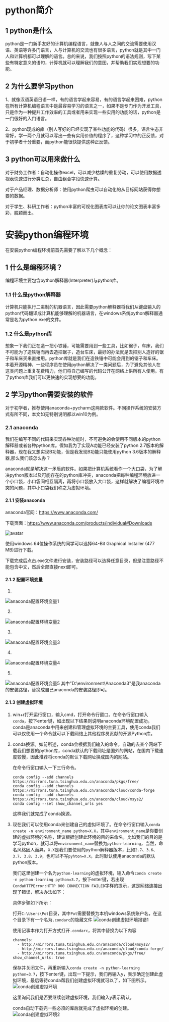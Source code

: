 # python简介
## 1 python是什么
python是一门新手友好的计算机编程语言，就像人与人之间的交流需要使用汉语、英语等许多门语言，人与计算机的交流也有很多语言，python就是其中一门人和计算机都可以理解的语言。总的来说，我们按照python的语法规则，写下某些有特定意义的语句，计算机就可以理解我们的意图，并帮助我们实现想要的功能。

## 2 为什么要学习python
1、就像汉语英语日语一样，有的语言学起来容易，有的语言学起来困难，python在所有计算机编程语言中是最容易学习的语言之一，如果不是专门作为开发工具，只是作为一种提升工作效率的工具或者用来实现一些实用的功能的话，python是一门很好的入门语言。

2、python现成的库（别人写好的已经实现了某些功能的代码）很多，语言生态非常好，学一两个月就可以写出一些有实用价值的程序了，这种学习中的正反馈，对于初学者十分重要，而python能很快提供这种正反馈。

## 3 python可以用来做什么
对于财务工作者：自动化操作excel，可以减少枯燥的重复劳动，可以使用数据透视表快速进行分类汇总，自由组合字段快速计算。

对于产品经理、数据分析师：使用python爬虫可以自动化的从目标网站获得你想要的数据。

对于学生、科研工作者：python丰富的可视化图表库可以让你的论文图表丰富多彩，脱颖而出。

# 安装python编程环境
在安装python编程环境前首先需要了解以下几个概念：

## 1 什么是编程环境？
编程环境主要包含python解释器(Interpreter)与python库。

### 1.1 什么是python解释器
计算机只能执行二进制的机器语言，因此需要python解释器将我们从键盘输入的python代码翻译成计算机能够理解的机器语言，在windows系统python解释器通常是名为python.exe的文件。

### 1.2 什么是python库
想象一下我们正在造一把小铁锤，可能需要用到一些工具，比如锯子，车床，我们不可能为了造铁锤而再去造把锯子，造台车床，最好的办法就是去把别人造好的锯子和车床买来直接用。python库就是我们在造铁锤中可能会用到的锯子和车床。本着开源精神，一些程序员在使用python解决了一类问题后，为了避免其他人在这类问题上重复花费精力，他们将自己编写的代码公开在网络上供所有人使用。有了python库我们可以更快速的实现想要的功能。

## 2 学习python需要安装的软件
对于初学者，推荐使用anaconda+pycharm这两款软件。不同操作系统的安装方式有所不同，本文如无特别说明都以win10为例。
### 2.1 anaconda
我们在编写不同的代码来实现各种功能时，不可避免的会使用不同版本的python解释器或者各种python库。假如我为了实现A功能已经安装了python 2.7版本的解释器，现在我又想实现B功能，但是我发现B功能只能使用python 3.6版本的解释器,那么我们该怎么办？

anaconda就是解决这一矛盾的软件。如果把计算机系统看作一个大口袋，为了解决python版本以及可能存在的python库冲突，anaconda把每种编程环境放进一个小口袋，小口袋间相互隔离，再将小口袋放入大口袋，这样就解决了编程环境冲突的问题，其中小口袋我们称之为虚拟环境。
#### 2.1.1 安装anaconda
anaconda官网：https://www.anaconda.com/

下载页面：https://www.anaconda.com/products/individual#Downloads

![avatar](https://github.com/mywrong/Python-Guide/blob/master/image/anaconda/anaconda%E4%B8%8B%E8%BD%BD%E9%A1%B5%E9%9D%A2.png?raw=true)


使用windows 64位操作系统的同学可以选择64-Bit Graphical Installer (477 MB)进行下载。

下载完成后点击.exe文件进行安装，安装路径可以选择任意目录，但是注意路径不能包含中文，然后全部直接next即可。

#### 2.1.2 配置环境变量

1.

![anaconda配置环境变量1](https://github.com/mywrong/Python-Guide/blob/master/image/anaconda/anaconda%E9%85%8D%E7%BD%AE%E7%8E%AF%E5%A2%83%E5%8F%98%E9%87%8F1.png?raw=true)

2.

![anaconda配置环境变量2](https://github.com/mywrong/Python-Guide/blob/master/image/anaconda/anaconda%E9%85%8D%E7%BD%AE%E7%8E%AF%E5%A2%83%E5%8F%98%E9%87%8F2.png?raw=true)

3.

![anaconda配置环境变量3](https://github.com/mywrong/Python-Guide/blob/master/image/anaconda/anaconda%E9%85%8D%E7%BD%AE%E7%8E%AF%E5%A2%83%E5%8F%98%E9%87%8F3.png?raw=true)

4.

![anaconda配置环境变量4](https://github.com/mywrong/Python-Guide/blob/master/image/anaconda/anaconda%E9%85%8D%E7%BD%AE%E7%8E%AF%E5%A2%83%E5%8F%98%E9%87%8F4.png?raw=true)

5.

![anaconda配置环境变量5](https://github.com/mywrong/Python-Guide/blob/master/image/anaconda/anaconda%E9%85%8D%E7%BD%AE%E7%8E%AF%E5%A2%83%E5%8F%98%E9%87%8F5.png?raw=true)
其中"D:\environment\Anaconda3"是我anaconda的安装路径，替换成自己anaconda的安装路径即可。

#### 2.1.3 创建虚拟环境

1. win+r打开运行窗口，输入cmd，打开命令行窗口。在命令行窗口输入`conda`，按下enter键，如出现以下结果则说明anaconda环境配置成功。conda是anaconda中用来创建和管理虚拟环境的主要工具，使用conda我们可以仅使用一个命令就可以下载网络上其他程序员贡献的开源Python库。

2. conda换源。如前所述，conda会根据我们输入的命令，自动的去某个网站下载我们想要的python库，conda默认的下载网址是国外的网站，在国内下载速度较慢，因此推荐将conda的默认下载网址换成国内的网站。

    在命令行窗口输入一下三行命令。
    ```
    conda config --add channels https://mirrors.tuna.tsinghua.edu.cn/anaconda/pkgs/free/
    conda config --add channels https://mirrors.tuna.tsinghua.edu.cn/anaconda/cloud/conda-forge
    conda config --add channels https://mirrors.tuna.tsinghua.edu.cn/anaconda/cloud/msys2/
    conda config --set show_channel_urls yes
    ```
    这样我们就完成了conda换源。

3. 现在我们可以使用conda来创建自己的虚拟环境了。在命令行窗口输入`conda create -n environment_name python=X.X`，其中`environment_name`是你要创建的虚拟环境的名称，建议根据创建此环境的目的来命名，比如我们的目的是学习python，就可以将`environment_name`替换为`python-learning`，当然，命名风格因人而异。`X.X`是我们要使用的python解释器版本，比如`2.7`、`3.6`、`3.7`、`3.8`、`3.9`，也可以不写`pyhton=X.X`，此时默认使用anaconda的默认python版本。

    我们这里创建一个名为`python-learning`的虚拟环境，输入命令`conda create -n python-learning python=3.7`，按下enter键，若出现`CondaHTTPError:HTTP 000 CONNECTION FAILED`字样的提示，这是网络连接出现了错误，解决办法如下：

    具体步骤如下所示：

    打开`C:\Users\Pot`目录，其中`Pot`需要替换为本机windows系统账户名，在这个目录下有一个名为`.condarc`的隐藏文件
    ![conda创建虚拟环境报错1](https://github.com/mywrong/Python-Guide/blob/master/image/anaconda/conda%E5%88%9B%E5%BB%BA%E8%99%9A%E6%8B%9F%E7%8E%AF%E5%A2%83%E6%8A%A5%E9%94%991.png?raw=true)

    使用记事本作为打开方式打开`.condarc`，将其中替换为以下内容
    ```
    channels:
      - http://mirrors.tuna.tsinghua.edu.cn/anaconda/cloud/msys2/
      - http://mirrors.tuna.tsinghua.edu.cn/anaconda/cloud/conda-forge/
      - http://mirrors.tuna.tsinghua.edu.cn/anaconda/pkgs/free/
    show_channel_urls: true
    ```

    保存并关闭文件，再重新输入`conda create -n python-learning python=3.7`，按下enter键，出现一下提示，我们再输入y，表示确定创建此虚拟环境，最后等待conda帮我们创建虚拟环境就可以了，如下图所示。
    ![conda创建虚拟环境](https://github.com/mywrong/Python-Guide/blob/master/image/anaconda/conda%E5%88%9B%E5%BB%BA%E8%99%9A%E6%8B%9F%E7%8E%AF%E5%A2%83.png?raw=true)
    
    这里询问我们是否要继续创建虚拟环境，我们输入y表示确认。

    conda自动下载完一些必须的库后就完成了虚拟环境的创建。
    ![conda创建虚拟环境2](https://github.com/mywrong/Python-Guide/blob/master/image/anaconda/conda%E5%88%9B%E5%BB%BA%E8%99%9A%E6%8B%9F%E7%8E%AF%E5%A2%832.png?raw=true)









